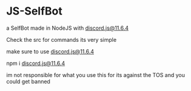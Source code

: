 # JS-SelfBot
a SelfBot made in NodeJS with discord.js@11.6.4

Check the src for commands its very simple 

make sure to use discord.js@11.6.4

npm i discord.js@11.6.4


im not responsible for what you use this for its against the TOS and you could get banned
